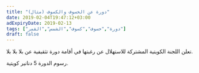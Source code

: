 ```yaml
---
title: "دورة عن الخسوف والكسوف (مثال)"
date: 2019-02-04T19:47:12+03:00
adExpiryDate: 2019-02-13
tags: ["دورة","خسوف","كسوف","الشمس","القمر"]
draft: false
---
```


تعلن اللجنة الكويتية المشتركة للاستهلال عن رغبتها في أقامة دورة تثقيفية عن بلا بلا بلا.

رسوم الدورة 5 دنانير كويتية.